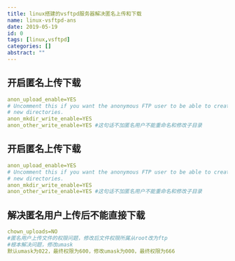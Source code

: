 ```yaml
---
title: linux搭建的vsftpd服务器解决匿名上传和下载
name: linux-vsftpd-ans
date: 2019-05-19
id: 0
tags: [linux,vsftpd]
categories: []
abstract: ""
---
```



## 开启匿名上传下载

```yaml
anon_upload_enable=YES
# Uncomment this if you want the anonymous FTP user to be able to create
# new directories.
anon_mkdir_write_enable=YES
anon_other_write_enable=YES #这句话不加匿名用户不能重命名和修改子目录
```


<!--more-->


## 开启匿名上传下载

```yaml
anon_upload_enable=YES
# Uncomment this if you want the anonymous FTP user to be able to create
# new directories.
anon_mkdir_write_enable=YES
anon_other_write_enable=YES #这句话不加匿名用户不能重命名和修改子目录
```

<!--more-->

## 解决匿名用户上传后不能直接下载

```yaml
chown_uploads=NO
#匿名用户上传文件的权限问题，修改后文件权限所属从root改为ftp
#根本解决问题，修改umask
默认umask为022，最终权限为600，修改umask为000，最终权限为666
```
